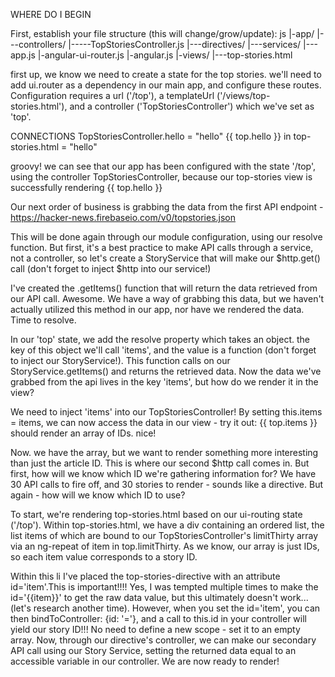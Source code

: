WHERE DO I BEGIN

First, establish your file structure (this will change/grow/update):
js
|-app/
|---controllers/
|-----TopStoriesController.js
|---directives/
|---services/
|---app.js
|-angular-ui-router.js
|-angular.js
|-views/
|---top-stories.html


first up, we know we need to create a state for the top stories. we'll need to add ui.router as a dependency in our main app, and configure these routes. Configuration requires a url ('/top'), a templateUrl ('/views/top-stories.html'), and a controller ('TopStoriesController') which we've set as 'top'.

CONNECTIONS
TopStoriesController.hello = "hello"
{{ top.hello }} in top-stories.html = "hello"

groovy! we can see that our app has been configured with the state '/top', using the controller TopStoriesController, because our top-stories view is successfully rendering {{ top.hello }}

Our next order of business is grabbing the data from the first API endpoint - https://hacker-news.firebaseio.com/v0/topstories.json

This will be done again through our module configuration, using our resolve function. But first, it's a best practice to make API calls through a service, not a controller, so let's create a StoryService that will make our $http.get() call (don't forget to inject $http into our service!)

I've created the .getItems() function that will return the data retrieved from our API call. Awesome. We have a way of grabbing this data, but we haven't actually utilized this method in our app, nor have we rendered the data. Time to resolve.

In our 'top' state, we add the resolve property which takes an object. the key of this object we'll call 'items', and the value is a function (don't forget to inject our StoryService!). This function calls on our StoryService.getItems() and returns the retrieved data. Now the data we've grabbed from the api lives in the key 'items', but how do we render it in the view?

We need to inject 'items' into our TopStoriesController! By setting this.items = items, we can now access the data in our view - try it out: {{ top.items }} should render an array of IDs. nice!

Now. we have the array, but we want to render something more interesting than just the article ID. This is where our second $http call comes in. But first, how will we know which ID we're gathering information for? We have 30 API calls to fire off, and 30 stories to render - sounds like a directive. But again - how will we know which ID to use?

To start, we're rendering top-stories.html based on our ui-routing state ('/top'). Within top-stories.html, we have a div containing an ordered list, the list items of which are bound to our TopStoriesController's limitThirty array via an ng-repeat of item in top.limitThirty. As we know, our array is just IDs, so each item value corresponds to a story ID.

Within this li I've placed the top-stories-directive with an attribute id='item'.This is important!!!! Yes, I was tempted multiple times to make the id='{{item}}' to get the raw data value, but this ultimately doesn't work... (let's research another time). However, when you set the id='item', you can then bindToController: {id: '='}, and a call to this.id in your controller will yield our story ID!!! No need to define a new scope - set it to an empty array. Now, through our directive's controller, we can make our secondary API call using our Story Service, setting the returned data equal to an accessible variable in our controller. We are now ready to render!
